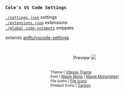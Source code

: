 <samp><b>Cole's VS Code Settings</b></samp>

[`./settings.json`](./settings.json) settings<br>
[`./extensions.json`](./extensions.json) extensions<br>
[`./global.code-snippets`](./global.code-snippets) snippets

extends [antfu/vscode-settings](https://github.com/antfu/vscode-settings)

<br>
<p align="center">
  Preview
  <img src="https://user-images.githubusercontent.com/23058788/188405331-d57392d6-3161-427d-af16-5e83b54814a7.png" />
</p>
<br>
<div style="display: flex;justify-content: center">
  <sub>
    Theme | <a href="https://github.com/antfu/vscode-theme-vitesse">Vitesse Theme</a><br>
    Font | <a href="https://github.com/subframe7536/Maple-font">Maple Mono</a> | <a href="https://gitee.com/subframe7536">Maple Mono(gitee)</a><br>
    File Icons | <a href="https://marketplace.visualstudio.com/items?itemName=file-icons.file-icons">File Icons</a><br>
    Product Icons | <a href="https://github.com/antfu/vscode-icons-carbon">Carbon</a>
  </sub>
</div>
